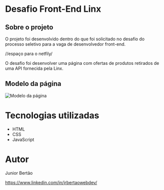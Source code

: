# Desafio Front-End Linx

## Sobre o projeto
O projeto foi desenvolvido dentro do que foi solicitado
no desafio do processo seletivo para a vaga de desenvolvedor front-end.

//espaço para o netfily/

O desafio foi desenvolver uma página com ofertas de produtos
retirados de uma API fornecida pela Linx.

## Modelo da página
![Modelo da página](https://i.ibb.co/2qq8B23/page-linx.jpg)

# Tecnologias utilizadas
- HTML 
- CSS
- JavaScript

# Autor

Junior Bertão

https://www.linkedin.com/in/jrbertaowebdev/

